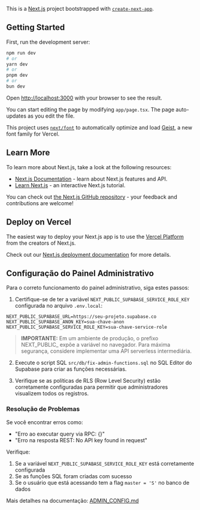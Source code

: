 This is a [Next.js](https://nextjs.org) project bootstrapped with [`create-next-app`](https://nextjs.org/docs/app/api-reference/cli/create-next-app).

## Getting Started

First, run the development server:

```bash
npm run dev
# or
yarn dev
# or
pnpm dev
# or
bun dev
```

Open [http://localhost:3000](http://localhost:3000) with your browser to see the result.

You can start editing the page by modifying `app/page.tsx`. The page auto-updates as you edit the file.

This project uses [`next/font`](https://nextjs.org/docs/app/building-your-application/optimizing/fonts) to automatically optimize and load [Geist](https://vercel.com/font), a new font family for Vercel.

## Learn More

To learn more about Next.js, take a look at the following resources:

- [Next.js Documentation](https://nextjs.org/docs) - learn about Next.js features and API.
- [Learn Next.js](https://nextjs.org/learn) - an interactive Next.js tutorial.

You can check out [the Next.js GitHub repository](https://github.com/vercel/next.js) - your feedback and contributions are welcome!

## Deploy on Vercel

The easiest way to deploy your Next.js app is to use the [Vercel Platform](https://vercel.com/new?utm_medium=default-template&filter=next.js&utm_source=create-next-app&utm_campaign=create-next-app-readme) from the creators of Next.js.

Check out our [Next.js deployment documentation](https://nextjs.org/docs/app/building-your-application/deploying) for more details.

## Configuração do Painel Administrativo

Para o correto funcionamento do painel administrativo, siga estes passos:

1. Certifique-se de ter a variável `NEXT_PUBLIC_SUPABASE_SERVICE_ROLE_KEY` configurada no arquivo `.env.local`:

```
NEXT_PUBLIC_SUPABASE_URL=https://seu-projeto.supabase.co
NEXT_PUBLIC_SUPABASE_ANON_KEY=sua-chave-anon
NEXT_PUBLIC_SUPABASE_SERVICE_ROLE_KEY=sua-chave-service-role
```

> **IMPORTANTE:** Em um ambiente de produção, o prefixo NEXT_PUBLIC_ expõe a variável no navegador. Para máxima segurança, considere implementar uma API serverless intermediária.

2. Execute o script SQL `src/db/fix-admin-functions.sql` no SQL Editor do Supabase para criar as funções necessárias.

3. Verifique se as políticas de RLS (Row Level Security) estão corretamente configuradas para permitir que administradores visualizem todos os registros.

### Resolução de Problemas

Se você encontrar erros como:
- "Erro ao executar query via RPC: {}"
- "Erro na resposta REST: No API key found in request"

Verifique:
1. Se a variável `NEXT_PUBLIC_SUPABASE_SERVICE_ROLE_KEY` está corretamente configurada
2. Se as funções SQL foram criadas com sucesso
3. Se o usuário que está acessando tem a flag `master = 'S'` no banco de dados

Mais detalhes na documentação: [ADMIN_CONFIG.md](./ADMIN_CONFIG.md)
